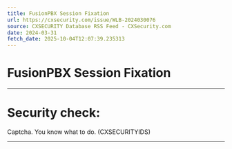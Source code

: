 ```yaml
---
title: FusionPBX Session Fixation
url: https://cxsecurity.com/issue/WLB-2024030076
source: CXSECURITY Database RSS Feed - CXSecurity.com
date: 2024-03-31
fetch_date: 2025-10-04T12:07:39.235313
---
```


# FusionPBX Session Fixation

---

# Security check:

Captcha. You know what to do. (CXSECURITYIDS)

---